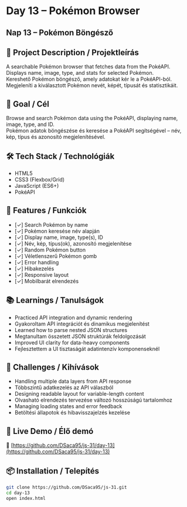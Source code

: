 # Day 13 – Pokémon Browser  
## Nap 13 – Pokémon Böngésző

## 📄 Project Description / Projektleírás  
A searchable Pokémon browser that fetches data from the PokéAPI. Displays name, image, type, and stats for selected Pokémon.  
Kereshető Pokémon böngésző, amely adatokat kér le a PokéAPI-ból. Megjeleníti a kiválasztott Pokémon nevét, képét, típusát és statisztikáit.

## 🧠 Goal / Cél  
Browse and search Pokémon data using the PokéAPI, displaying name, image, type, and ID.  
Pokémon adatok böngészése és keresése a PokéAPI segítségével – név, kép, típus és azonosító megjelenítésével.

## 🛠️ Tech Stack / Technológiák  
- HTML5  
- CSS3 (Flexbox/Grid)  
- JavaScript (ES6+)  
- PokéAPI

## 🎯 Features / Funkciók  
- [✓] Search Pokémon by name  
- [✓] Pokémon keresése név alapján  
- [✓] Display name, image, type(s), ID  
- [✓] Név, kép, típus(ok), azonosító megjelenítése  
- [✓] Random Pokémon button  
- [✓] Véletlenszerű Pokémon gomb  
- [✓] Error handling  
- [✓] Hibakezelés  
- [✓] Responsive layout  
- [✓] Mobilbarát elrendezés

## 📚 Learnings / Tanulságok  
- Practiced API integration and dynamic rendering  
- Gyakoroltam API integrációt és dinamikus megjelenítést  
- Learned how to parse nested JSON structures  
- Megtanultam összetett JSON struktúrák feldolgozását  
- Improved UI clarity for data-heavy components  
- Fejlesztettem a UI tisztaságát adatintenzív komponenseknél

## 🧩 Challenges / Kihívások  
- Handling multiple data layers from API response  
- Többszintű adatkezelés az API válaszból  
- Designing readable layout for variable-length content  
- Olvasható elrendezés tervezése változó hosszúságú tartalomhoz  
- Managing loading states and error feedback  
- Betöltési állapotok és hibavisszajelzés kezelése

## 🚀 Live Demo / Élő demó  
🔗 [https://github.com/DSaca95/js-31/day-13](https://github.com/DSaca95/js-31/day-13)

## 📦 Installation / Telepítés  
```bash
git clone https://github.com/DSaca95/js-31.git
cd day-13
open index.html